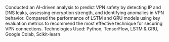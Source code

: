 Conducted an AI-driven analysis to predict VPN safety by detecting IP and DNS leaks, assessing encryption strength, and identifying anomalies in VPN behavior. Compared the performance of LSTM and GRU models using key evaluation metrics to recommend the most effective technique for securing VPN connections.
Technologies Used: Python, TensorFlow, LSTM & GRU, Google Colab, Scikit-learn

